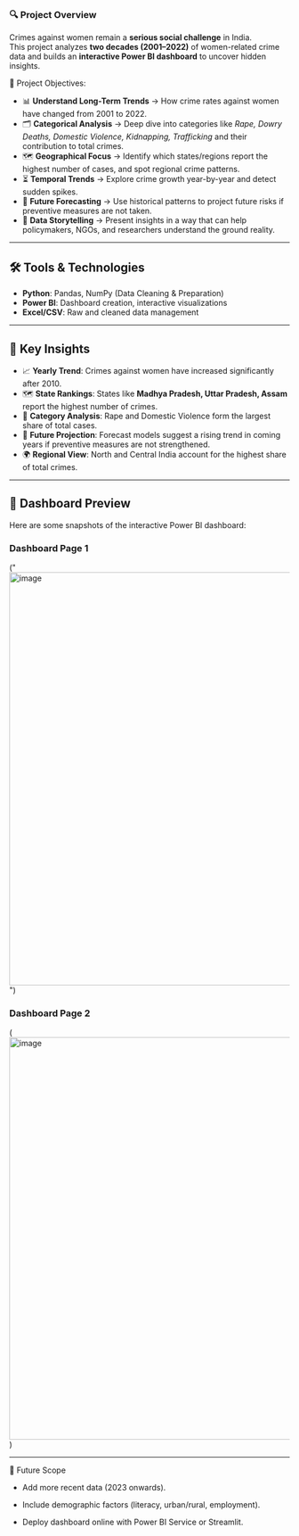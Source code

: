 ### 🔍 Project Overview
Crimes against women remain a **serious social challenge** in India.  
This project analyzes **two decades (2001–2022)** of women-related crime data and builds an **interactive Power BI dashboard** to uncover hidden insights.  

📌 Project Objectives:  
- 📊 **Understand Long-Term Trends** → How crime rates against women have changed from 2001 to 2022.  
- 🗂 **Categorical Analysis** → Deep dive into categories like *Rape, Dowry Deaths, Domestic Violence, Kidnapping, Trafficking* and their contribution to total crimes.  
- 🗺 **Geographical Focus** → Identify which states/regions report the highest number of cases, and spot regional crime patterns.  
- ⏳ **Temporal Trends** → Explore crime growth year-by-year and detect sudden spikes.  
- 🔮 **Future Forecasting** → Use historical patterns to project future risks if preventive measures are not taken.  
- 🧾 **Data Storytelling** → Present insights in a way that can help policymakers, NGOs, and researchers understand the ground reality.  


---

## 🛠 Tools & Technologies
- **Python**: Pandas, NumPy (Data Cleaning & Preparation)  
- **Power BI**: Dashboard creation, interactive visualizations  
- **Excel/CSV**: Raw and cleaned data management  

---

## 🔑 Key Insights
- 📈 **Yearly Trend**: Crimes against women have increased significantly after 2010.  
- 🗺️ **State Rankings**: States like **Madhya Pradesh, Uttar Pradesh, Assam** report the highest number of crimes.  
- 🧾 **Category Analysis**: Rape and Domestic Violence form the largest share of total cases.  
- 🔮 **Future Projection**: Forecast models suggest a rising trend in coming years if preventive measures are not strengthened.  
- 🌍 **Regional View**: North and Central India account for the highest share of total crimes.  

---

## 📸 Dashboard Preview
Here are some snapshots of the interactive Power BI dashboard:

### Dashboard Page 1

("<img width="1302" height="741" alt="image" src="https://github.com/user-attachments/assets/3a7ce532-fbd4-4fad-b0d8-9ddb4786abe7" />")


### Dashboard Page 2

(<img width="1303" height="722" alt="image" src="https://github.com/user-attachments/assets/2eec4d7d-a9a6-47a3-9c60-3857c5be24e7" />
)

---

🚀 Future Scope

* Add more recent data (2023 onwards).

* Include demographic factors (literacy, urban/rural, employment).

* Deploy dashboard online with Power BI Service or Streamlit.

